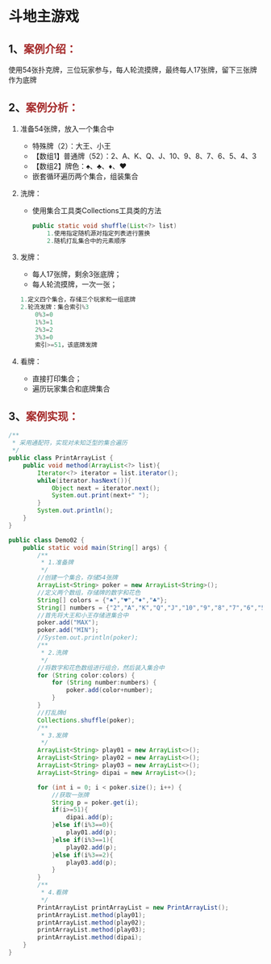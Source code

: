 # 斗地主游戏

## 1、<span style="color:brown">案例介绍：</span>

使用54张扑克牌，三位玩家参与，每人轮流摸牌，最终每人17张牌，留下三张牌作为底牌

## 2、<span style="color:brown">案例分析：</span>

1. 准备54张牌，放入一个集合中
   - 特殊牌（2）：大王、小王
   - 【数组1】普通牌（52）：2、A、K、Q、J、10、9、8、7、6、5、4、3
   - 【数组2】牌色：♠、♣、♦、♥
   - 嵌套循环遍历两个集合，组装集合

2. 洗牌：

   - 使用集合工具类Collections工具类的方法

     ```java
     public static void shuffle(List<?> list)
         1.使用指定随机源对指定列表进行置换
         2.随机打乱集合中的元素顺序
     ```

     

3. 发牌：

   - 每人17张牌，剩余3张底牌；
   - 每人轮流摸牌，一次一张；

   ```java
   1.定义四个集合，存储三个玩家和一组底牌
   2.轮流发牌：集合索引%3
       0%3=0
       1%3=1
       2%3=2
       3%3=0
       索引>=51，该底牌发牌
   ```

4. 看牌：
   - 直接打印集合；
   - 遍历玩家集合和底牌集合

## 3、<span style="color:brown">案例实现：</span>

```java
/**
 * 采用通配符，实现对未知泛型的集合遍历
 */
public class PrintArrayList {
    public void method(ArrayList<?> list){
        Iterator<?> iterator = list.iterator();
        while(iterator.hasNext()){
            Object next = iterator.next();
            System.out.print(next+" ");
        }
        System.out.println();
    }
}
```

```java
public class Demo02 {
    public static void main(String[] args) {
        /**
         * 1.准备牌
         */
        //创建一个集合，存储54张牌
        ArrayList<String> poker = new ArrayList<String>();
        //定义两个数组，存储牌的数字和花色
        String[] colors = {"♠","♥","♦","♣"};
        String[] numbers = {"2","A","K","Q","J","10","9","8","7","6","5","4","3"};
        //首先将大王和小王存储进集合中
        poker.add("MAX");
        poker.add("MIN");
        //System.out.println(poker);
        /**
         * 2.洗牌
         */
        //将数字和花色数组进行组合，然后装入集合中
        for (String color:colors) {
            for (String number:numbers) {
                poker.add(color+number);
            }
        }
        //打乱牌d
        Collections.shuffle(poker);
        /**
         * 3.发牌
         */
        ArrayList<String> play01 = new ArrayList<>();
        ArrayList<String> play02 = new ArrayList<>();
        ArrayList<String> play03 = new ArrayList<>();
        ArrayList<String> dipai = new ArrayList<>();

        for (int i = 0; i < poker.size(); i++) {
            //获取一张牌
            String p = poker.get(i);
            if(i>=51){
                dipai.add(p);
            }else if(i%3==0){
                play01.add(p);
            }else if(i%3==1){
                play02.add(p);
            }else if(i%3==2){
                play03.add(p);
            }
        }
        /**
         * 4.看牌
         */
        PrintArrayList printArrayList = new PrintArrayList();
        printArrayList.method(play01);
        printArrayList.method(play02);
        printArrayList.method(play03);
        printArrayList.method(dipai);
    }
}
```

